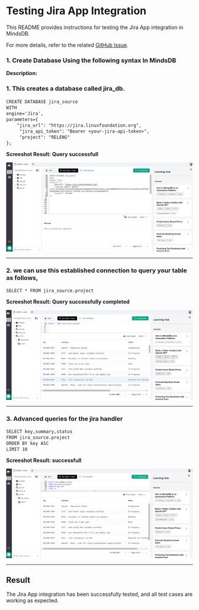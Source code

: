 # Testing Jira App Integration

This README provides instructions for testing the Jira App integration in MindsDB.

For more details, refer to the related [GitHub Issue](https://github.com/mindsdb/mindsdb/issues/7852).

### 1. Create Database Using the following syntax In MindsDB 

**Description:**
### 1. This creates a database called jira_db. 

```
CREATE DATABASE jira_source
WITH
engine='Jira',
parameters={
    "jira_url": "https://jira.linuxfoundation.org",
     "jira_api_token": "Bearer <your-jira-api-token>",
     "project": "RELENG"   
};         

```
**Screeshot Result: Query successfull**

![test_1](assets/screenshot_1.jpg)

-----

### 2. we can use this established connection to query your table as follows,

```
SELECT * FROM jira_source.project

```
**Screeshot Result: Query successfully completed**

![test_2](assets/screenshot_2.png)

-----

### 3. Advanced queries for the jira handler

```
SELECT key,summary,status
FROM jira_source.project
ORDER BY key ASC
LIMIT 10

```

**Screeshot Result:  successfull**

![test_3](assets/screenshot_3.png)

-----

## Result

The Jira App integration has been successfully tested, and all test cases are working as expected.